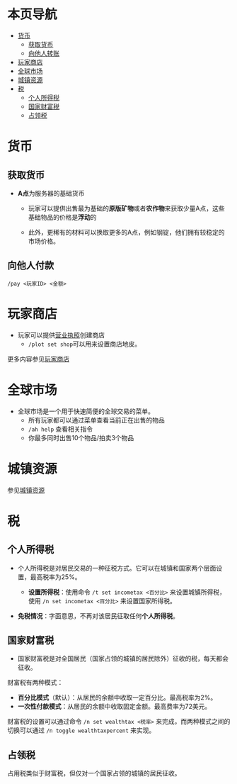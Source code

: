 # 本页导航

- [货币](#货币)
  - [获取货币](#获取货币)
  - [向他人转账](向他人转账)
- [玩家商店](#玩家商店)
- [全球市场](#全球市场)
- [城镇资源](城镇资源)
- [税](税)
  - [个人所得税](个人所得税)
  - [国家财富税](国家财富税)
  - [占领税](占领税)


# 货币

## 获取货币

- **A点**为服务器的基础货币

  - 玩家可以提供出售最为基础的**原版矿物**或者**农作物**来获取少量A点，这些基础物品的价格是**浮动**的


  - 此外，更稀有的材料可以换取更多的A点，例如钢锭，他们拥有较稳定的市场价格。


## 向他人付款

`/pay <玩家ID> <金额>`

# 玩家商店

- 玩家可以提供[营业执照](/教程/有趣的百科/有趣的物品#营业执照)创建商店
  - `/plot set shop`可以用来设置商店地皮。

更多内容参见[玩家商店](/教程/有趣的百科/有趣的玩法#玩家商店)

# 全球市场

- 全球市场是一个用于快速简便的全球交易的菜单。
  - 所有玩家都可以通过菜单查看当前正在出售的物品
  - `/ah help` 查看相关指令
  - 你最多同时出售10个物品/拍卖3个物品

# 城镇资源

参见[城镇资源](/教程/城镇/城镇进阶#城镇资源)

# 税

## 个人所得税

- 个人所得税是对居民交易的一种征税方式。它可以在城镇和国家两个层面设置，最高税率为25%。
  - **设置所得税**：使用命令 `/t set incometax <百分比>` 来设置城镇所得税，使用 `/n set incometax <百分比>` 来设置国家所得税。

- **免税情况**：字面意思，不再对该居民征取任何**个人所得税**。

## 国家财富税

- 国家财富税是对全国居民（国家占领的城镇的居民除外）征收的税，每天都会征收。

财富税有两种模式：

- **百分比模式**（默认）：从居民的余额中收取一定百分比。最高税率为2%。
- **一次性付款模式**：从居民的余额中收取固定金额。最高费率为72美元。

财富税的设置可以通过命令 `/n set wealthtax <税率>` 来完成，而两种模式之间的切换可以通过 `/n toggle wealthtaxpercent` 来实现。

## 占领税

占用税类似于财富税，但仅对一个国家占领的城镇的居民征收。

